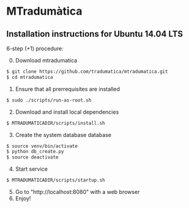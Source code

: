 # MTradumàtica

## Installation instructions for Ubuntu 14.04 LTS

6-step (+1) procedure:

0. Download mtradumatica

```bash
$ git clone https://github.com/tradumatica/mtradumatica.git
$ cd mtradumatica
```

1. Ensure that all prerrequisites are installed
```bash
$ sudo ./scripts/run-as-root.sh
```
2. Download and install local dependencies
```bash
$ MTRADUMATICADIR/scripts/install.sh
```
3. Create the system database database 
```bash
$ source venv/bin/activate
$ python db_create.py
$ source deactivate
```
4. Start service

```bash
$ MTRADUMATICADIR/scripts/startup.sh
```
5. Go to "http://localhost:8080" with a web browser
6. Enjoy!
